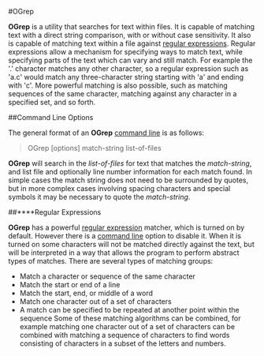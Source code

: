 #OGrep

 
 **OGrep** is a utility that searches for text within files.  It is capable of matching text with a direct string comparison, with or without case sensitivity.  It also is capable of matching text within a file against [regular expressions](OGrep%20Regular%20Expressions.html).  Regular expressions allow a mechanism for specifying ways to match text, while specifying parts of the text which can vary and still match.  For example the '.' character matches any other character, so a regular expression such as 'a.c'  would match any three-character string starting with 'a' and ending with 'c'.  More powerful matching is also possible, such as matching sequences of the same character, matching against any character in a specified set, and so forth.


##Command Line Options

 The general format of an **OGrep** [command line](OGrep%20Command%20Line%20Options.html) is as follows:
 
> OGrep \[options\] match-string list-of-files
 
 **OGrep** will search in the _list-of-files_ for text that matches the _match-string_, and list file and optionally line number information for each match found.  In simple cases the match string does not need to be surrounded by quotes, but in more complex cases involving spacing characters and special symbols it may be necessary to quote the _match-string_.


##****Regular Expressions

 **OGrep** has a powerful [regular expression](OGrep%20Regular%20Expressions.html) matcher, which is turned on by default.  However there is a [command line](OGrep%20Command%20Line%20Options.html) option to disable it.  When it is turned on some characters will not be matched directly against the text, but will be interpreted in a way that allows the program to perform abstract types of matches.  There are several types of matching groups:
 
* Match a character or sequence of the same character
* Match the start or end of a line
* Match the start, end, or middle of a word
* Match one character out of a set of characters
* A match can be specified to be repeated at another point within the sequence
  Some of these matching algorithms can be combined, for example matching one character out of a set of characters can be combined with matching a sequence of characters to find words consisting of characters in a subset of the letters and numbers.
 
 